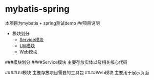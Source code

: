 # mybatis-spring
本项目为mybatis + spring测试demo
##<a name="index"/>项目说明
* 模块划分
  * [Service模块](#service)
  * [Util模块](#util)
  * [Web模块](#web)

###模块划分
<a name="service">
####Service模块
主要存放实体以及相关核心代码

<a name="util">
####Util模块
主要存放项目需要的工具包

<a name="web">
####Web模块
主要用于展示页面
